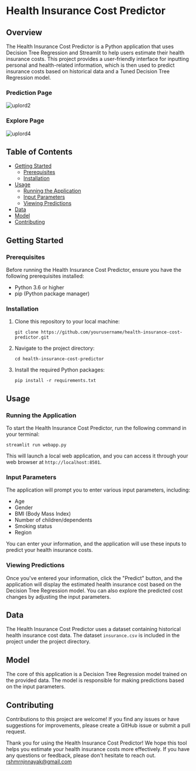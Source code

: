 # Health Insurance Cost Predictor

## Overview

The Health Insurance Cost Predictor is a Python application that uses Decision Tree Regression and Streamlit to help users estimate their health insurance costs. This project provides a user-friendly interface for inputting personal and health-related information, which is then used to predict insurance costs based on historical data and a Tuned Decision Tree Regression model.

### Prediction Page
![uplord2](https://github.com/rashmi0852/Heath_insurance_cost_predictor/assets/141851759/890cd545-9b05-44d8-b1ed-a6d1b0085027)

### Explore Page
![uplord4](https://github.com/rashmi0852/Heath_insurance_cost_predictor/assets/141851759/a294bb21-7dde-42f4-b439-142bba25d0f0)



## Table of Contents

- [Getting Started](#getting-started)
  - [Prerequisites](#prerequisites)
  - [Installation](#installation)
- [Usage](#usage)
  - [Running the Application](#running-the-application)
  - [Input Parameters](#input-parameters)
  - [Viewing Predictions](#viewing-predictions)
- [Data](#data)
- [Model](#model)
- [Contributing](#contributing)


## Getting Started

### Prerequisites

Before running the Health Insurance Cost Predictor, ensure you have the following prerequisites installed:

- Python 3.6 or higher
- pip (Python package manager)

### Installation

1. Clone this repository to your local machine:

   ```shell
   git clone https://github.com/yourusername/health-insurance-cost-predictor.git
   ```

2. Navigate to the project directory:

   ```shell
   cd health-insurance-cost-predictor
   ```

3. Install the required Python packages:

   ```shell
   pip install -r requirements.txt
   ```

## Usage

### Running the Application

To start the Health Insurance Cost Predictor, run the following command in your terminal:

```shell
streamlit run webapp.py
```

This will launch a local web application, and you can access it through your web browser at `http://localhost:8501`.

### Input Parameters

The application will prompt you to enter various input parameters, including:

- Age
- Gender
- BMI (Body Mass Index)
- Number of children/dependents
- Smoking status
- Region

You can enter your information, and the application will use these inputs to predict your health insurance costs.

### Viewing Predictions

Once you've entered your information, click the "Predict" button, and the application will display the estimated health insurance cost based on the Decision Tree Regression model. You can also explore the predicted cost changes by adjusting the input parameters.

## Data

The Health Insurance Cost Predictor uses a dataset containing historical health insurance cost data. The dataset `insurance.csv` is included in the project under the project directory.

## Model

The core of this application is a Decision Tree Regression model trained on the provided data. The model is responsible for making predictions based on the input parameters.

## Contributing

Contributions to this project are welcome! If you find any issues or have suggestions for improvements, please create a GitHub issue or submit a pull request.



Thank you for using the Health Insurance Cost Predictor! We hope this tool helps you estimate your health insurance costs more effectively. If you have any questions or feedback, please don't hesitate to reach out.
rshmrnjnnayak@gmail.com
